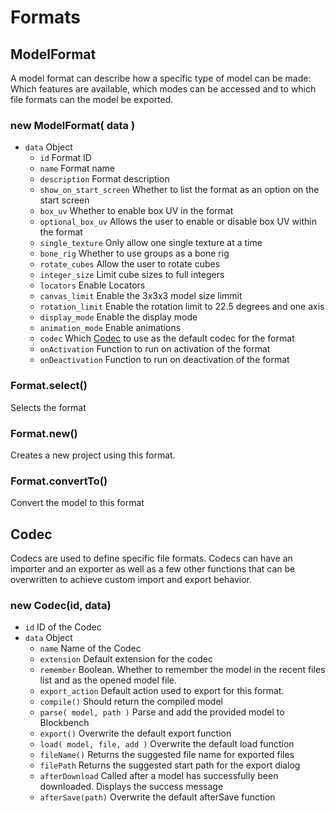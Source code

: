 # Formats

## ModelFormat

A model format can describe how a specific type of model can be made: Which features are available, which modes can be accessed and to which file formats can the model be exported.

### new ModelFormat( data )

* `data` Object
	* `id` Format ID
	* `name` Format name
	* `description` Format description
	* `show_on_start_screen` Whether to list the format as an option on the start screen
	* `box_uv` Whether to enable box UV in the format
	* `optional_box_uv` Allows the user to enable or disable box UV within the format
	* `single_texture` Only allow one single texture at a time
	* `bone_rig` Whether to use groups as a bone rig
	* `rotate_cubes` Allow the user to rotate cubes
	* `integer_size` Limit cube sizes to full integers
	* `locators` Enable Locators
	* `canvas_limit` Enable the 3x3x3 model size limmit
	* `rotation_limit` Enable the rotation limit to 22.5 degrees and one axis
	* `display_mode` Enable the display mode
	* `animation_mode` Enable animations
	* `codec` Which [Codec](#codec) to use as the default codec for the format
	* `onActivation` Function to run on activation of the format
	* `onDeactivation` Function to run on deactivation of the format

### Format.select()

Selects the format

### Format.new()

Creates a new project using this format.

### Format.convertTo()

Convert the model to this format

## Codec

Codecs are used to define specific file formats. Codecs can have an importer and an exporter as well as a few other functions that can be overwritten to achieve custom import and export behavior.

### new Codec(id, data)

* `id` ID of the Codec
* `data` Object
	* `name` Name of the Codec
	* `extension` Default extension for the codec
	* `remember` Boolean. Whether to remember the model in the recent files list and as the opened model file.
	* `export_action` Default action used to export for this format.
	* `compile()` Should return the compiled model
	* `parse( model, path )` Parse and add the provided model to Blockbench
	* `export()` Overwrite the default export function
	* `load( model, file, add )` Overwrite the default load function
	* `fileName()` Returns the suggested file name for exported files
	* `filePath` Returns the suggested start path for the export dialog
	* `afterDownload` Called after a model has successfully been downloaded. Displays the success message
	* `afterSave(path)` Overwrite the default afterSave function


